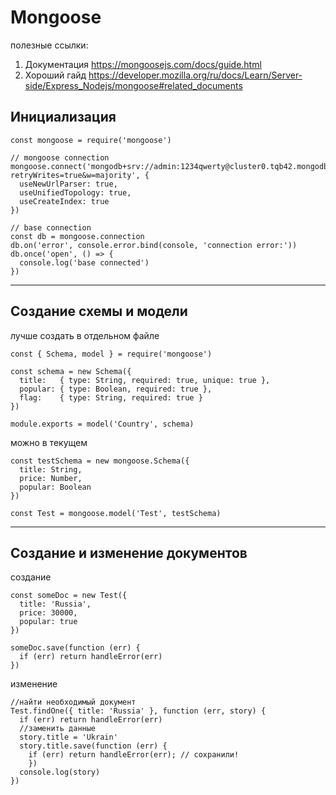 # Mongoose

полезные ссылки:
1. Документация
https://mongoosejs.com/docs/guide.html
2. Хороший гайд
https://developer.mozilla.org/ru/docs/Learn/Server-side/Express_Nodejs/mongoose#related_documents

## Инициализация
```
const mongoose = require('mongoose')

// mongoose connection
mongoose.connect('mongodb+srv://admin:1234qwerty@cluster0.tqb42.mongodb.net/myFirstDatabase?retryWrites=true&w=majority', {
  useNewUrlParser: true,
  useUnifiedTopology: true,
  useCreateIndex: true
})

// base connection
const db = mongoose.connection
db.on('error', console.error.bind(console, 'connection error:'))
db.once('open', () => {
  console.log('base connected')
})
```
---
## Создание схемы и модели 

лучше создать в отдельном файле

```
const { Schema, model } = require('mongoose')

const schema = new Schema({
  title:   { type: String, required: true, unique: true },
  popular: { type: Boolean, required: true },
  flag:    { type: String, required: true }
})

module.exports = model('Country', schema)
```

можно в текущем

```
const testSchema = new mongoose.Schema({
  title: String,
  price: Number,
  popular: Boolean
})

const Test = mongoose.model('Test', testSchema)
```
---
## Создание и изменение документов


создание

```
const someDoc = new Test({
  title: 'Russia',
  price: 30000,
  popular: true
})

someDoc.save(function (err) {
  if (err) return handleError(err)
})

```

изменение 

```
//найти необходимый документ
Test.findOne({ title: 'Russia' }, function (err, story) {
  if (err) return handleError(err)
  //заменить данные
  story.title = 'Ukrain'
  story.title.save(function (err) {
    if (err) return handleError(err); // сохранили!
    })
  console.log(story)
})
```